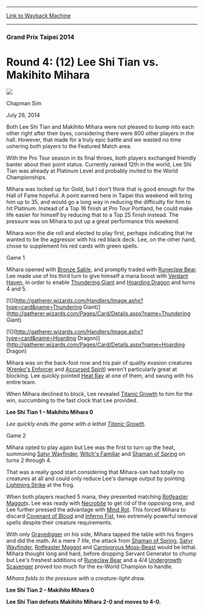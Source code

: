 
---
[Link to Wayback Machine](https://web.archive.org/web/20140913003325/http://magic.wizards.com/en/articles/archive/round-4-12-lee-shi-tian-vs-makihito-mihara-2014-07-26)

[_metadata_:description]:- "Both Lee Shi Tian and Makihito Mihara were not pleased to bump into each other right after their byes, considering there were 800 other players in the hall. However, that made for a truly epic battle and we wasted no time ushering both players to the Featured Match area. With the Pro Tour season in its final throes, both players exchanged friendly banter about their point status. Currently ranked 12th in the world, Lee Shi Tian was already at Platinum Level and probably invited to the World Championships."
[_metadata_:generator]:- "Drupal 7 (http://drupal.org)"
[_metadata_:node]:- "254096"
[_metadata_:publish_date]:- "2014-07-26"
[_metadata_:source]:- "div-main"
[_metadata_:title]:- "Round 4: (12) Lee Shi Tian vs. Makihito Mihara"
[_metadata_:wayback_capture_timestamp]:- "2014-09-13 00:33:25"
[_metadata_:wayback_raw_url]:- "https://web.archive.org/web/20140913003325id_/http://magic.wizards.com/en/articles/archive/round-4-12-lee-shi-tian-vs-makihito-mihara-2014-07-26"
[_metadata_:wayback_url]:- "http://magic.wizards.com/en/articles/archive/round-4-12-lee-shi-tian-vs-makihito-mihara-2014-07-26"
---





### Grand Prix Taipei 2014


Round 4: (12) Lee Shi Tian vs. Makihito Mihara
==============================================



![](https://media.magic.wizards.com/styles/auth_small/public/images/person/chapman_icon_0.jpg)

Chapman Sim




July 26, 2014
 










Both Lee Shi Tian and Makihito Mihara were not pleased to bump into each other right after their byes, considering there were 800 other players in the hall. However, that made for a truly epic battle and we wasted no time ushering both players to the Featured Match area.


With the Pro Tour season in its final throes, both players exchanged friendly banter about their point status. Currently ranked 12th in the world, Lee Shi Tian was already at Platinum Level and probably invited to the World Championships.


Mihara was locked up for Gold, but I don't think that is good enough for the Hall of Fame hopeful. A point earned here in Taipei this weekend will bring him up to 35, and would go a long way in reducing the difficulty for him to hit Platinum. Instead of a Top 16 finish at Pro Tour Portland, he could make life easier for himself by reducing that to a Top 25 finish instead. The pressure was on Mihara to put up a great performance this weekend.


Mihara won the die roll and elected to play first, perhaps indicating that he wanted to be the aggressor with his red black deck. Lee, on the other hand, chose to supplement his red cards with green spells.


Game 1



 Mihara opened with [Bronze Sable](http://gatherer.wizards.com/Pages/Card/Details.aspx?name=Bronze+Sable), and promptly traded with [Runeclaw Bear](http://gatherer.wizards.com/Pages/Card/Details.aspx?name=Runeclaw+Bear). Lee made use of his third turn to give himself a mana boost with [Verdant Haven](http://gatherer.wizards.com/Pages/Card/Details.aspx?name=Verdant+Haven), in order to enable [Thundering Giant](http://gatherer.wizards.com/Pages/Card/Details.aspx?name=Thundering+Giant) and [Hoarding Dragon](http://gatherer.wizards.com/Pages/Card/Details.aspx?name=Hoarding+Dragon) and turns 4 and 5.






[![](http://gatherer.wizards.com/Handlers/Image.ashx?type=card&name=Thundering Giant)](http://gatherer.wizards.com/Pages/Card/Details.aspx?name=Thundering Giant)




[![](http://gatherer.wizards.com/Handlers/Image.ashx?type=card&name=Hoarding Dragon)](http://gatherer.wizards.com/Pages/Card/Details.aspx?name=Hoarding Dragon)




 Mihara was on the back-foot now and his pair of quality evasion creatures ([Krenko's Enforcer](http://gatherer.wizards.com/Pages/Card/Details.aspx?name=Krenko%27s+Enforcer) and [Accursed Spirit](http://gatherer.wizards.com/Pages/Card/Details.aspx?name=Accursed+Spirit)) weren't particularly great at blocking. Lee quickly pointed [Heat Ray](http://gatherer.wizards.com/Pages/Card/Details.aspx?name=Heat+Ray) at one of them, and swung with his entire team.




 When Mihara declined to block, Lee revealed [Titanic Growth](http://gatherer.wizards.com/Pages/Card/Details.aspx?name=Titanic+Growth) to him for the win, succumbing to the fast clock that Lee provided.




**Lee Shi Tian 1 – Makihito Mihara 0**





*Lee quickly ends the game with a lethal [Titanic Growth](http://gatherer.wizards.com/Pages/Card/Details.aspx?name=Titanic+Growth).* 




Game 2



 Mihara opted to play again but Lee was the first to turn up the heat, summoning [Satyr Wayfinder](http://gatherer.wizards.com/Pages/Card/Details.aspx?name=Satyr+Wayfinder), [Witch's Familiar](http://gatherer.wizards.com/Pages/Card/Details.aspx?name=Witch%27s+Familiar) and [Shaman of Spring](http://gatherer.wizards.com/Pages/Card/Details.aspx?name=Shaman+of+Spring) on turns 2 through 4.




 That was a really good start considering that Mihara-san had totally no creatures at all and could only reduce Lee's damage output by pointing [Lightning Strike](http://gatherer.wizards.com/Pages/Card/Details.aspx?name=Lightning+Strike) at the frog.





 When both players reached 5 mana, they presented matching [Rotfeaster Maggot](http://gatherer.wizards.com/Pages/Card/Details.aspx?name=Rotfeaster+Maggot)s. Lee was ready with [Necrobite](http://gatherer.wizards.com/Pages/Card/Details.aspx?name=Necrobite) to get rid of the opposing one, and Lee further pressed the advantage with [Mind Rot](http://gatherer.wizards.com/Pages/Card/Details.aspx?name=Mind+Rot). This forced Mihara to discard [Covenant of Blood](http://gatherer.wizards.com/Pages/Card/Details.aspx?name=Covenant+of+Blood) and [Inferno Fist](http://gatherer.wizards.com/Pages/Card/Details.aspx?name=Inferno+Fist), two extremely powerful removal spells despite their creature requirements.




 With only [Gravedigger](http://gatherer.wizards.com/Pages/Card/Details.aspx?name=Gravedigger) on his side, Mihara tapped the table with his fingers and did the math. At a mere 7 life, the attack from [Shaman of Spring](http://gatherer.wizards.com/Pages/Card/Details.aspx?name=Shaman+of+Spring), [Satyr Wayfinder](http://gatherer.wizards.com/Pages/Card/Details.aspx?name=Satyr+Wayfinder), [Rotfeaster Maggot](http://gatherer.wizards.com/Pages/Card/Details.aspx?name=Rotfeaster+Maggot) and [Carnivorous Moss-Beast](http://gatherer.wizards.com/Pages/Card/Details.aspx?name=Carnivorous+Moss-Beast) would be lethal. Mihara thought long and hard, before dropping Servant Generator to chump but Lee's freshest additions of [Runeclaw Bear](http://gatherer.wizards.com/Pages/Card/Details.aspx?name=Runeclaw+Bear) and a 4/4 [Undergrowth Scavenger](http://gatherer.wizards.com/Pages/Card/Details.aspx?name=Undergrowth+Scavenger) proved too much for the ex-World Champion to handle.





*Mihara folds to the pressure with a creature-light draw.* 





**Lee Shi Tian 2 – Makihito Mihara 0**




**Lee Shi Tian defeats Makihito Mihara 2-0 and moves to 4-0.**








 
 




  







